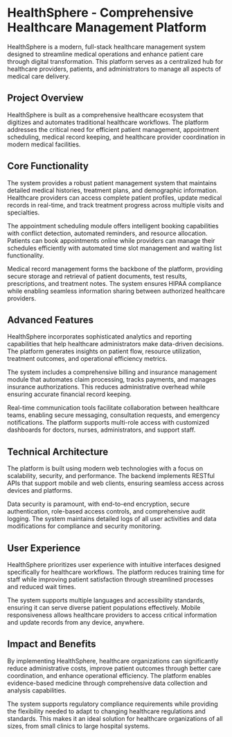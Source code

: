 # HealthSphere - Comprehensive Healthcare Management Platform

HealthSphere is a modern, full-stack healthcare management system designed to streamline medical operations and enhance patient care through digital transformation. This platform serves as a centralized hub for healthcare providers, patients, and administrators to manage all aspects of medical care delivery.

## Project Overview

HealthSphere is built as a comprehensive healthcare ecosystem that digitizes and automates traditional healthcare workflows. The platform addresses the critical need for efficient patient management, appointment scheduling, medical record keeping, and healthcare provider coordination in modern medical facilities.

## Core Functionality

The system provides a robust patient management system that maintains detailed medical histories, treatment plans, and demographic information. Healthcare providers can access complete patient profiles, update medical records in real-time, and track treatment progress across multiple visits and specialties.

The appointment scheduling module offers intelligent booking capabilities with conflict detection, automated reminders, and resource allocation. Patients can book appointments online while providers can manage their schedules efficiently with automated time slot management and waiting list functionality.

Medical record management forms the backbone of the platform, providing secure storage and retrieval of patient documents, test results, prescriptions, and treatment notes. The system ensures HIPAA compliance while enabling seamless information sharing between authorized healthcare providers.

## Advanced Features

HealthSphere incorporates sophisticated analytics and reporting capabilities that help healthcare administrators make data-driven decisions. The platform generates insights on patient flow, resource utilization, treatment outcomes, and operational efficiency metrics.

The system includes a comprehensive billing and insurance management module that automates claim processing, tracks payments, and manages insurance authorizations. This reduces administrative overhead while ensuring accurate financial record keeping.

Real-time communication tools facilitate collaboration between healthcare teams, enabling secure messaging, consultation requests, and emergency notifications. The platform supports multi-role access with customized dashboards for doctors, nurses, administrators, and support staff.

## Technical Architecture

The platform is built using modern web technologies with a focus on scalability, security, and performance. The backend implements RESTful APIs that support mobile and web clients, ensuring seamless access across devices and platforms.

Data security is paramount, with end-to-end encryption, secure authentication, role-based access controls, and comprehensive audit logging. The system maintains detailed logs of all user activities and data modifications for compliance and security monitoring.

## User Experience

HealthSphere prioritizes user experience with intuitive interfaces designed specifically for healthcare workflows. The platform reduces training time for staff while improving patient satisfaction through streamlined processes and reduced wait times.

The system supports multiple languages and accessibility standards, ensuring it can serve diverse patient populations effectively. Mobile responsiveness allows healthcare providers to access critical information and update records from any device, anywhere.

## Impact and Benefits

By implementing HealthSphere, healthcare organizations can significantly reduce administrative costs, improve patient outcomes through better care coordination, and enhance operational efficiency. The platform enables evidence-based medicine through comprehensive data collection and analysis capabilities.

The system supports regulatory compliance requirements while providing the flexibility needed to adapt to changing healthcare regulations and standards. This makes it an ideal solution for healthcare organizations of all sizes, from small clinics to large hospital systems.
